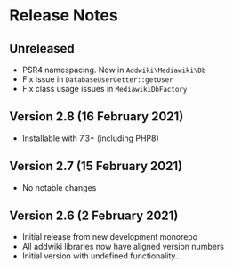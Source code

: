 # Release Notes

## Unreleased

- PSR4 namespacing. Now in `Addwiki\Mediawiki\Db`
- Fix issue in `DatabaseUserGetter::getUser`
- Fix class usage issues in `MediawikiDbFactory`

## Version 2.8 (16 February 2021)

- Installable with 7.3+ (including PHP8)

## Version 2.7 (15 February 2021)

- No notable changes

## Version 2.6 (2 February 2021)

- Initial release from new development monorepo
- All addwiki libraries now have aligned version numbers
- Initial version with undefined functionality...
